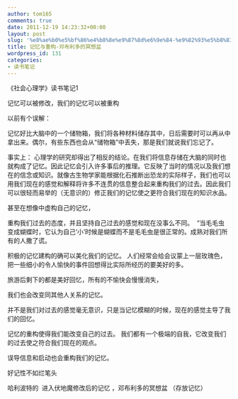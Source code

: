 ```yaml
---
author: tom165
comments: true
date: 2011-12-19 14:23:32+00:00
layout: post
slug: '%e8%ae%b0%e5%bf%86%e4%b8%8e%e9%87%8d%e6%9e%84-%e9%82%93%e5%b8%83%e5%88%a9%e5%a4%9a%e7%9a%84%e5%86%a5%e6%83%b3%e7%9b%86'
title: 记忆与重构-邓布利多的冥想盆
wordpress_id: 131
categories:
- 读书笔记
---
```


《社会心理学》读书笔记1







记忆可以被修改，我们的记忆可以被重构







以前有个误解：




记忆好比大脑中的一个储物箱，我们将各种材料储存其中，日后需要时可以再从中拿出来。偶尔，有些东西也会从“储物箱”中丢失，那是我们就说我们忘记了。







事实上： 心理学的研究却得出了相反的结论。在我们将信息存储在大脑的同时也就构成了记忆。因此记忆会引入许多事后的推理。它反映了当时的情况以及我们想在的信念或知识。就像古生物学家能根据化石推断出恐龙的实际样子，我们也可以用我们现在的感觉和解释将许多不连贯的信息整合起来重构我们的过去。因此我们可以很轻而易举的（无意识的）修正我们的记忆使之更符合我们现在的知识水品。







甚至在想像中虚构自己的记忆，




重构我们过去的态度，并且坚持自己过去的感觉和现在没事么不同。  “当毛毛虫变成蝴蝶时，它认为自己‘小’时候是蝴蝶而不是毛毛虫是很正常的。成熟对我们所有的人撒了谎。







积极的记忆建构的确可以美化我们的记忆。 人们经常会给会议蒙上一层玫瑰色，把一些细小的令人愉快的事件回想得比实际所经历的要美好的多。







旅游后剩下的都是美好回忆，所有的不愉快会慢慢消失，







我们也会改变同其他人关系的记忆。







并不是我们对过去的感觉毫无意识，只是当记忆模糊的时候，现在的感觉主导了我们的回忆。




记忆的重构使得我们能改变自己的过去。 我们都有一个极端的自我，它改变我们的过去使之符合我们现在的观点。




误导信息和启动也会重构我们的记忆。










好记性不如烂笔头







哈利波特的  进入伏地魔修改后的记忆 ，邓布利多的冥想盆 （存放记忆）



